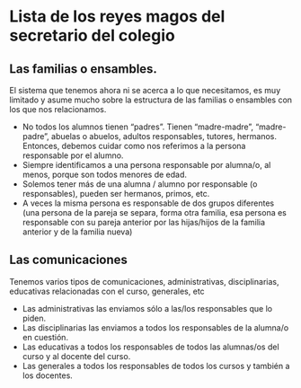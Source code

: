# Lista de los reyes magos del secretario del colegio

## Las familias o ensambles.

El sistema que tenemos ahora ni se acerca a lo que necesitamos, es muy limitado y asume mucho sobre la estructura de las familias o ensambles con los que nos relacionamos.

* No todos los alumnos tienen “padres”. Tienen “madre-madre”, “madre-padre”, abuelas o abuelos, adultos responsables, tutores, hermanos. Entonces, debemos cuidar como nos referimos a la persona responsable por el alumno.  
* Siempre identificamos a una persona responsable por alumna/o, al menos, porque son todos menores de edad.  
* Solemos tener más de una alumna / alumno por responsable (o responsables), pueden ser hermanos, primos, etc.  
* A veces la misma persona es responsable de dos grupos diferentes (una persona de la pareja se separa, forma otra familia, esa persona es responsable con su pareja anterior por las hijas/hijos de la familia anterior y de la familia nueva)

## Las comunicaciones

Tenemos varios tipos de comunicaciones, administrativas, disciplinarias, educativas relacionadas con el curso, generales, etc

* Las administrativas las enviamos sólo a las/los responsables que lo piden.  
* Las disciplinarias las enviamos a todos los responsables de la alumna/o en cuestión.  
* Las educativas a todos los responsables de todos las alumnas/os del curso y al docente del curso.  
* Las generales a todos los responsables de todos los cursos y también a los docentes.

